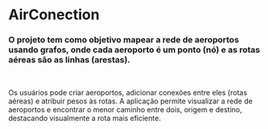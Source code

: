 # AirConection

<h3> O projeto tem como objetivo mapear a rede de aeroportos usando grafos, onde cada aeroporto é um ponto (nó) e as rotas aéreas são as linhas (arestas).</h3>
<br>
<p> Os usuários pode criar aeroportos, adicionar conexões entre eles (rotas aéreas) e atribuir pesos às rotas. A aplicação permite visualizar a rede de aeroportos e  encontrar o menor caminho entre dois, origem e destino, destacando visualmente a rota mais eficiente.</p>
